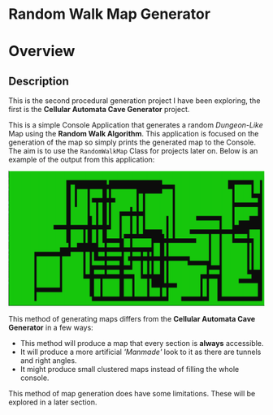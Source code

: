 # Random Walk Map Generator

# Overview

## Description

This is the second procedural generation project I have been exploring, the first
is the **Cellular Automata Cave Generator** project.

This is a simple Console Application that generates a random *Dungeon-Like* Map
using the **Random Walk Algorithm**. This application is focused on the generation
of the map so simply prints the generated map to the Console. The aim is to use
the `RandomWalkMap` Class for projects later on. Below is an example of the output
from this application:

![Example Map](images/exampleMap.PNG)

This method of generating maps differs from the **Cellular Automata Cave Generator**
in a few ways:

  * This method will produce a map that every section is **always** accessible.
  * It will produce a more artificial *'Manmade'* look to it as there are tunnels
    and right angles.
  * It might produce small clustered maps instead of filling the whole console.

This method of map generation does have some limitations. These will be explored
in a later section.

